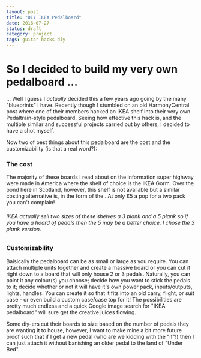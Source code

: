```yaml
---
layout: post
title: "DIY IKEA Pedalboard"
date: 2016-07-27
status: draft
category: project
tags: guitar hacks diy
---
```


# So I decided to build my very own pedalboard ...

... Well I guess I *actually* decided this a few years ago going by the many "blueprints" I have. Recently though I stumbled on an old HarmonyCentral post where one of their members hacked an IKEA shelf into their very own Pedaltrain-style pedalboard. Seeing how effective this hack is, and the multiple similar and successful projects carried out by others, I decided to have a shot myself.

Now two of best things about this pedalboard are the cost and the customizability (is that a real word?):

### The cost
The majority of these boards I read about on the information super highway were made in America where the shelf of choice is the IKEA Gorm. Over the pond here in Scotland, however, this shelf is not available but a similar costing alternative is, in the form of the . At only £5 a pop for a two pack you can't complain! 
###### IKEA actually sell two sizes of these shelves a 3 plank and a 5 plank so if you have a hoard of pedals then the 5 may be a better choice. I chose the 3 plank version.

### Customizability
Baisically the pedalboard can be as small or large as you require. You can attach multiple units together and create a massive board or you can cut it right down to a board that will only house 2 or 3 pedals. Naturally, you can paint it any colour(s) you choose; decide how you want to stick the pedals to it; decide whether or not it will have it's own power pack, inputs/outputs, lights, handles. You can create it so that it fits into an old carry, flight, or suit case - or even build a custom case/case top for it! The possibilities are pretty much endless and a quick Google image search for "IKEA pedalboard" will sure get the creative juices flowing.

Some diy-ers cut their boards to size based on the number of pedals they are wanting it to house, however, I want to make mine a bit more future proof such that if I get a new pedal (who are we kidding with the "if"!) then I can just attach it without banishing an older pedal to the land of "Under Bed".
